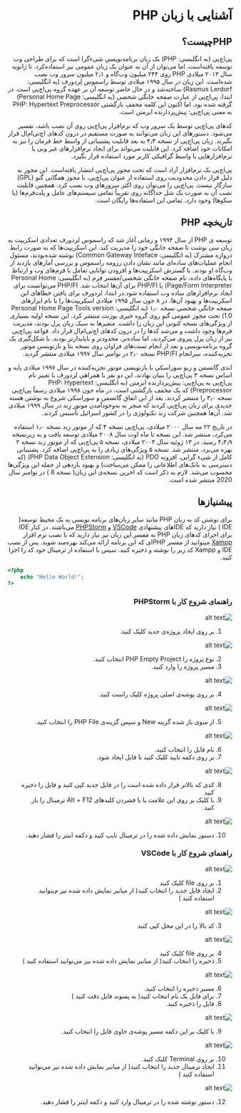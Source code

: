 <div dir="rtl" align='right'>
  
# آشنایی با زبان PHP
## PHPچیست؟
پی‌اچ‌پی (به انگلیسی: PHP) یک زبان برنامه‌نویسیِ شیءگرا است که برای طراحی وب توسعه یافته‌است، اما می‌توان از آن به عنوان یک زبان عمومی نیز استفاده‌کرد. تا ژانویه سال ۲۰۱۳ میلادی PHP روی ۲۴۴ میلیون وب‌گاه و ۲٫۱ میلیون سرور وب نصب شده‌است. این زبان در سال ۱۹۹۵ میلادی توسط راسموس لِردورف (به انگلیسی: Rasmus Lerdorf) ساخته‌شد و در حال حاضر توسعه آن بر عهده گروه پی‌اچ‌پی است. در ابتدا، پی‌اچ‌پی از عبارت صفحه خانگی شخصی (به انگلیسی: Personal Home Page) گرفته شده‌ بود. اما اکنون این کلمه مخففِ بازگشتی PHP: Hypertext Preprocessor به معنی پی‌اچ‌پی: پیش‌پردازنده ابرمتن است. 
  
کدهای پی‌اچ‌پی توسط یک سرور وب که نرم‌افزار پی‌اچ‌پی روی آن نصب باشد، تفسیر می‌شود. دستورهای این زبان می‌توانند به صورت مستقیم در درون کدهای اچ‌تی‌ام‌ال قرار بگیرند. زبان پی‌اچ‌پی از نسخه ۴٫۳ به بعد قابلیت پشتیبانی از واسط خط فرمان را نیز به امکانات خود اضافه کرد. این قابلیت می‌تواند برای ایجاد نرم‌افزارهای غیر وبی یا نرم‌افزارهایی با واسط گرافیکی کاربر مورد استفاده قرار بگیرد. 
  
پی‌اچ‌پی یک نرم‌افزار آزاد است که تحت مجوز پی‌اچ‌پی انتشار یافته‌است. این مجوز به دلیل قرار دادن محدودیت روی استفاده از عنوان پی‌اچ‌پی، با مجوز همگانی گنو (GPL) سازگار نیست. پی‌اچ‌پی را می‌توان روی اکثر سرورهای وب نصب کرد. همچنین قابلیت نصب آن به صورت یک شل جداگانه روی تقریباً تمامی سیستم‌های عامل و پلت‌فرم‌ها (یا سکوها) وجود دارد. تمامی این استفاده‌ها رایگان است.
## تاریخچه PHP
توسعه ی PHP از سال ۱۹۹۴ و زمانی آغاز شد که راسموس لردورف تعدادی اسکریپت به زبان سی نوشت تا صفحه خانگی خود را مدیریت کند. این اسکریپت‌ها که به صورت رابط دروازه مشترک (به انگلیسی: Common Gateway Inteface) نوشته شده‌بودند، مسئول انجام عملیات‌های ساده‌ای مانند نشان دادن رزومه راسموس و بررسی آمارهای بازدید از وب‌گاه او بودند. با گسترش اسکریپت‌ها و افزودن توانایی تعامل با فرم‌های وب و ارتباط با پایگاه‌های داده، نام صفحه خانگی شخصی/مفسر فرم (به انگلیسی: Personal Home Page/Form Interpreter) یا PHP/FI برای آن‌ها انتخاب شد. PHP/FI می‌توانست برای ایجاد نرم‌افزارهای ساده وب استفاده شود.در ابتدا، لردورف برای یافتن خطاهای این اسکریپت‌ها و بهبود آن‌ها، در ۸ جون سال ۱۹۹۵ میلادی اسکریپت‌ها را با نام ابزارهای صفحه خانگی شخصی نسخه ۱٫۰ (به انگلیسی: Personal Home Page Tools version 1.0) تحت مجوز عمومی گنو روی گروه خبری یوزنت منتشر کرد. این نسخه اولیه بسیاری از ویژگی‌های نسخه کنونی این زبان را داشت. متغیرها به سبک زبان پرل بودند، مدیریت فرم‌ها وجود داشت و می‌شد کدها را در درون کدهای اچ‌تی‌ام‌ال قرار داد. قواعد پی‌اچ‌پی نیز از زبان پرل پیروی می‌کردند، اما ساده‌تر، محدودتر و ناپایدارتر بودند. با شکل‌گیری یک گروه برنامه‌نویسی و بعد از انجام تست‌های فراوان روی نسخه بتا و بازنویسی موتور تجزیه‌کننده، سرانجام PHP/FI نسخه ۲٫۰ در نوامبر سال ۱۹۹۷ میلادی منتشر گردید. 
  
اندی گاتسمن و زیو سوراسکی با بازنویسی موتور تجزیه‌کننده در سال ۱۹۹۷ میلادی پایه و اساس نسخه ۳ پی‌اچ‌پی را بنیان نهادند. این دو نفر با همراهی لردورف با تغییر نام پی‌اچ‌پی به پی‌اچ‌پی: پیش‌پردازنده ابرمتن (به انگلیسی: PHP: Hypertext Preprocessor) که یک مخفف بازگشتی است، در ماه جون ۱۹۹۸ میلادی رسماً پی‌اچ‌پی نسخه ۳٫۰ را منتشر کردند. بعد از این اتفاق گاتسمن و سوراسکی شروع به نوشتن هسته جدیدی برای زبان پی‌اچ‌پی کردند که منجر به به‌وجودآمدن موتور زِند در سال ۱۹۹۹ میلادی شد. آن‌ها همچنین شرکت زِند تکنولوژی را در کشور اسرائیل تأسیس کردند. 
  
در تاریخ ۲۲ مه سال ۲۰۰۰ میلادی، پی‌اچ‌پی نسخه ۴ که از موتور زند نسخه ۱٫۰ استفاده می‌کرد، منتشر شد. این نسخه تا ماه اوت سال ۲۰۰۸ میلادی توسعه یافت و به زیرنسخه ۴٫۴٫۹ رسید. 
در ۱۳ ژوئیه سال ۲۰۰۴ میلادی، نسخه ۵ پی‌اچ‌پی که از موتور زند نسخه ۲ بهره می‌برد، منتشر شد. نسخه ۵ ویژگی‌های زیادی را به پی‌اچ‌پی اضافه کرد. پشتیبانی کامل از شیء گرایی، افزونه PDO (به انگلیسی: PHP Data Object Extension) (که دسترسی به بانک‌های اطلاعاتی را ممکن می‌ساخت) و بهبود بازدهی از جمله این ویژگی‌ها محسوب می‌شد.
لازم به ذکر است که اخرین نسخه‌ی این زبان( نسخه 8 ) در نوامبر سال 2020 منتشر شده است.
## پیشنیازها
برای نوشتن کد به زبان PHP مانند سایر زبان‌های برنامه نویسی به یک محیط توسعه( IDE ) نیاز دارید که IDEهای پیشنهادی [VSCode](https://code.visualstudio.com/) و [PHPStorm](https://soft98.ir/software/programming/3845-دانلـود-پـی-اچ-پی-اسـتورم.html) می‌باشند. در کنار IDE برای اجرای کدهای زبان PHP به مفسر این زبان نیز نیاز دارید که با نصب نرم افزار [Xampp](https://www.apachefriends.org/download.html) میتوانید از مفسر PHPای که این برنامه ارائه می‌کند بهره‌مند شوید.
پس از نصب IDE و Xampp کد زیر را نوشته و ذخیره کنید. سپس با استفاده از ترمینال خود کد را اجرا کنید.
<div dir="ltr" align='left'>

```php
<?php
    echo "Hello World!";
?>
```

</div>
  
### راهنمای شروع کار با PHPStorm
![alt text](https://github.com/MARS-JSU/Internship-Documents/blob/Back-End/Back-End%20Docs/Phase01-PHP/phpstorm1.png "phpstorm1") 

1. بر روی ایجاد پروژه‌ی جدید کلیک کنید. 
  
![alt text](https://github.com/MARS-JSU/Internship-Documents/blob/Back-End/Back-End%20Docs/Phase01-PHP/phpstorm2.png "phpstorm2")

2. نوع پروژه را PHP Empty Project انتخاب کنید.
3. مسیر پروژه را وارد کنید. 
  
![alt text](https://github.com/MARS-JSU/Internship-Documents/blob/Back-End/Back-End%20Docs/Phase01-PHP/phpstorm3.png "phpstorm3")

4. بر روی پوشه‌ی اصلی پروژه کلیک راست کنید. 
  
![alt text](https://github.com/MARS-JSU/Internship-Documents/blob/Back-End/Back-End%20Docs/Phase01-PHP/phpstorm4.png "phpstorm4")

5. از منوی باز شده گزینه New و سپس گزینه‌ی PHP File را انتخاب کنید. 
  
![alt text](https://github.com/MARS-JSU/Internship-Documents/blob/Back-End/Back-End%20Docs/Phase01-PHP/phpstorm5.png "phpstorm5")

6. نام فایل را انتخاب کنید.
7. بر روی دکمه تایید کلیک کنید تا فایل ایجاد شود. 
  
![alt text](https://github.com/MARS-JSU/Internship-Documents/blob/Back-End/Back-End%20Docs/Phase01-PHP/phpstorm6.png "phpstorm7")  

8. کدی که بالاتر قرار داده شده است را در فایل جدید کپی کنید و فایل را ذخیره کنید
9. با کلیک بر روی این علامت یا با فشردن کلیدهای Alt + F12 ترمینال را باز کنید. 
  
![alt text](https://github.com/MARS-JSU/Internship-Documents/blob/Back-End/Back-End%20Docs/Phase01-PHP/phpstorm7.png "phpstorm8")

10. دستور نمایش داده شده را در ترمینال تایپ کنید و دکمه اینتر را فشار دهید.
### راهنمای شروع کار با VSCode 
![alt text](https://github.com/MARS-JSU/Internship-Documents/blob/Back-End/Back-End%20Docs/Phase01-PHP/vscode1.png "vscode1")
  
1. بر روی file کلیک کنید
2. ایجاد فایل جدید را انتخاب کنید( از میانبر نمایش داده شده نیز م‌یتوانید استفاده کنید ) 
  
![alt text](https://github.com/MARS-JSU/Internship-Documents/blob/Back-End/Back-End%20Docs/Phase01-PHP/vscode2.png "vscode2")
  
3. کد بالا را در این محل کپی کنید 
  
![alt text](https://github.com/MARS-JSU/Internship-Documents/blob/Back-End/Back-End%20Docs/Phase01-PHP/vscode3.png "vscode3")
  
4. بر روی file کلیک کنید
5. ذخیره را انتخاب کنید( از میانبر نمایش داده شده نیز می‌توانید استفاده کنید ) 
  
![alt text](https://github.com/MARS-JSU/Internship-Documents/blob/Back-End/Back-End%20Docs/Phase01-PHP/vscode4.png "vscode4")
  
6. مسیر ذخیره را انتخاب کنید.
7. برای فایل یک نام انتخاب کنید( به پسوند فایل دقت کنید )
8. فایل را ذخیره کنید. 
  
![alt text](https://github.com/MARS-JSU/Internship-Documents/blob/Back-End/Back-End%20Docs/Phase01-PHP/vscode5.png "vscode5")
  
9. با کلیک بر این دکمه مسیر پوشه‌ی حاوی فایل را انتخاب کنید. 
  
![alt text](https://github.com/MARS-JSU/Internship-Documents/blob/Back-End/Back-End%20Docs/Phase01-PHP/vscode6.png "vscode6")
  
10. بر روی Terminal کلیک کنید.
11. ایجاد ترمینال جدید را انتخاب کنید( از میانبر نمایش داده شده نیز می‌توانید استفاده کنید ) 
  
![alt text](https://github.com/MARS-JSU/Internship-Documents/blob/Back-End/Back-End%20Docs/Phase01-PHP/vscode7.png "vscode7")
  
12. دستور نوشته شده را در ترمینال وارد کنید و دکمه اینتر را فشار دهید.

</div>
